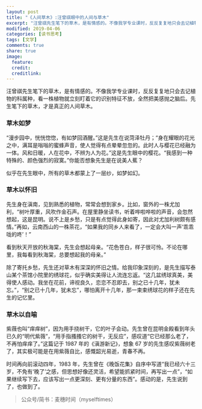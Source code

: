 ```yaml
---
layout: post
title: "《人间草木》:汪曾祺眼中的人间与草木"
excerpt: "汪曾祺先生笔下的草木，是有情感的。不像我学专业课时，反反复复地只会去记植物的科属种，看一株植物就立刻盯着它的识别特征不放，全然把美感抛之脑后。先生笔下的草木，才是真正的人间草木。"
modified: 2019-04-06
categories: [读书思考]
tags: [文学]
comments: true
share: true
image: 
  feature:
  credit:
  creditlink:
---
```


汪曾祺先生笔下的草木，是有情感的。不像我学专业课时，反反复复地只会去记植物的科属种，看一株植物就立刻盯着它的识别特征不放，全然把美感抛之脑后。先生笔下的草木，才是真正的人间草木。

### 草木如梦

“漫步园中，恍恍惚惚，有如梦回酒醒。”这是先生在说菏泽牡丹；“身在耀眼的花光之中，满耳是嗡嗡的蜜蜂声音，使人觉得有点晕晕忽忽的。此时人与樱花已经融为一体。风和日暖，人在花中，不辨为人为花。”这是先生眼中的樱花。“我感到一种特殊的、颜色强烈的寂寞。”你能否想象先生是在说美人蕉？

似乎在先生眼中，所有的草木都蒙上了一层纱，如梦如幻。

### 草木以怀旧

先生身在滇南，见到熟悉的植物，常常会想到家乡。比如，窗外的一株尤加利，“树叶厚重，风吹作金石声。在屋里静坐读书，听着哗啦哗啦的声音，会忽然想起，这是昆明。说不上是乡愁，只是有点觉得此身如寄，因此对尤加利树颇有感情。”再如，云南西山的一株茶花，“如果我的同乡人来看了，一定会大叫一声‘乖乖咙的咚’！”

看到秋天开放的秋海棠，先生会想起母亲。“花色苍白，样子很可怜。不论在哪里，我每看到秋海棠，总要想起我的母亲。”

除了寄托乡愁，先生还对草木有深深的怀旧之情。给我印象深刻的，是先生描写泰山某个茶馆小院里的绣球花，似乎确实美得让人流连忘返。“这几盆绣球真美，美得使人感动。我坐在花前，谛视良久，恋恋不忍即去，别之已十几年，犹未忘。”，“别之已十几年，犹未忘”，哪怕离开十几年，那一束束绣球花的样子还在先生的记忆里。

### 草木以自喻

紫薇也叫“痒痒树”，因为用手挠树干，它的叶子会动。先生曾在昆明金殿看到年头已久的“明代紫薇”，“用手指搔搔它的树干，无反应”，感叹道“它已经那么老了，不再怕痒痒了。”这篇记于 1987 年的《滇游新记》，想象 67 岁的先生感叹紫薇树老了，其实极可能是在用紫薇自比，感慨韶光易逝，青春不再。

时间再向前滚动四年，1983 年，先生曾在《晚饭花集》自序中写道“我已经六十三岁，不免有‘晚了’之感，但思想好像还灵活，希望能抓紧时间，再写出一点”，“如果继续写下去，应该写出一点更深刻、更有分量的东西”。感动的是，先生说到了，也做到了。

> 公众号/简书：麦穗时间（myselftimes）